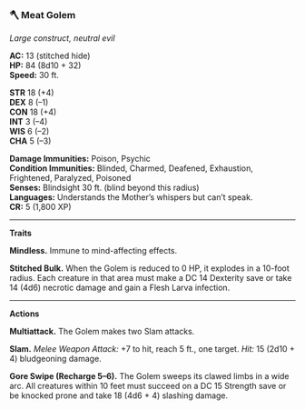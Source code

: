 ### 🪓 **Meat Golem**

_Large construct, neutral evil_

**AC:** 13 (stitched hide)  
**HP:** 84 (8d10 + 32)  
**Speed:** 30 ft.

**STR** 18 (+4)  
**DEX** 8 (–1)  
**CON** 18 (+4)  
**INT** 3 (–4)  
**WIS** 6 (–2)  
**CHA** 5 (–3)

**Damage Immunities:** Poison, Psychic  
**Condition Immunities:** Blinded, Charmed, Deafened, Exhaustion, Frightened, Paralyzed, Poisoned  
**Senses:** Blindsight 30 ft. (blind beyond this radius)  
**Languages:** Understands the Mother’s whispers but can’t speak.  
**CR:** 5 (1,800 XP)

---

**Traits**

**Mindless.** Immune to mind-affecting effects.

**Stitched Bulk.** When the Golem is reduced to 0 HP, it explodes in a 10-foot radius. Each creature in that area must make a DC 14 Dexterity save or take 14 (4d6) necrotic damage and gain a Flesh Larva infection.

---

**Actions**

**Multiattack.** The Golem makes two Slam attacks.

**Slam.** _Melee Weapon Attack:_ +7 to hit, reach 5 ft., one target. _Hit:_ 15 (2d10 + 4) bludgeoning damage.

**Gore Swipe (Recharge 5–6).** The Golem sweeps its clawed limbs in a wide arc. All creatures within 10 feet must succeed on a DC 15 Strength save or be knocked prone and take 18 (4d6 + 4) slashing damage.